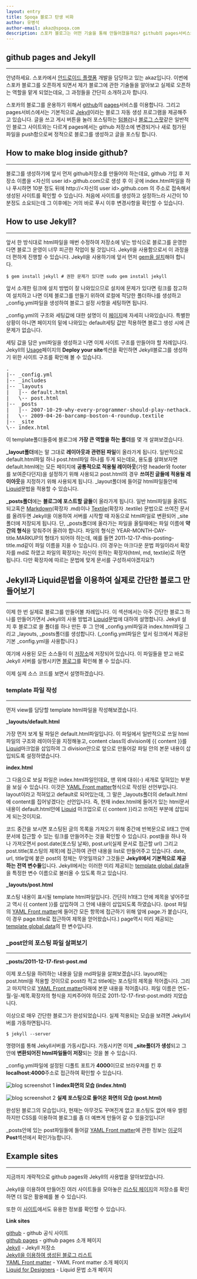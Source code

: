 ```yaml
---
layout: entry
title: Spoqa 블로그 탄생 비화
author: 유병석
author-email: akaz@spoqa.com
description: 스포카 블로그는 어떤 기술을 통해 만들어졌을까요? github의 pages서비스와 Jekyll site generator에 대하여 알아봅니다.
---
```


## github pages and Jekyll
---

안녕하세요. 스포카에서 [안드로이드 플랫폼](http://market.android.com/details?id=com.spoqa) 개발을 담당하고 있는 akaz입니다. 이번에 스포카 블로그를 오픈하게 되면서 제가 블로그에 관한 기술들을 알아보고 실제로 오픈하는 역할을 맡게 되었는데요, 그 과정들을 간단히 소개하고자 합니다.

스포카의 블로그를 운용하기 위해서 [github](https://github.com)의 [pages](http://pages.github.com)서비스를 이용합니다. 그리고 pages서비스에서는 기본적으로 [Jekyll](http://github.com/mojombo/Jekyll)이라는 블로그 자동 생성 프로그램을 제공해주고 있습니다. 글을 쓰고 게시 버튼을 눌러 포스팅하는 [텀블러](http://tumblr.com)나 [블로그 스팟](http://www.blogger.com)같은 일반적인 블로그 사이트와는 다르게 pages에서는 github 저장소에 변경되거나 새로 첨가된 파일을 push함으로써 정적으로 블로그를 생성하고 글을 포스팅 합니다.

## How to make blog inside github?
---

블로그를 생성하기에 앞서 먼저 github저장소를 만들어야 하는데요, github 가입 후 저장소 이름을 <자신의 user id>.github.com으로 생성 후 이 곳에 index.html파일을 하나 푸시하면 10분 정도 뒤에 http://<자신의 user id>.github.com 의 주소로 접속해서 생성된 사이트를 확인할 수 있습니다. 처음에 사이트를 생성하고 설정하느라 시간이 10분정도 소요되는데 그 이후에는 거의 바로 푸시 이후 변경사항을 확인할 수 있습니다. 

## How to use Jekyll?
---

앞서 한 방식대로 html파일을 매번 수정하여 저장소에 넣는 방식으로 블로그를 운영한다면 블로그 운영이 너무 피곤한 작업이 될 것입니다. Jekyll을 사용함으로서 이 과정을 더 편하게 진행할 수 있습니다. Jekyll을 사용하기에 앞서 먼저 [gem을 설치](http://github.com/mojombo/Jekyll/wiki/install)해야 합니다. 

<pre class="terminal"><code>$ gem install jekyll # 권한 문제가 있다면 sudo gem install jekyll </code></pre>

앞서 소개한 링크에 설치 방법이 잘 나와있으므로 설치에 문제가 있다면 링크를 참고하여 설치하고 나면 이제 블로그를 만들기 위하여 로컬에 적당한 폴더하나를 생성하고 \_config.yml파일을 생성하여 블로그 설정 사항을 세팅하면 됩니다. 

\_config.yml의 구조와 세팅값에 대한 설명이 이 [페이지](https://github.com/mojombo/Jekyll/wiki/configuration)에 자세히 나와있습니다. 특별한 상황이 아니면 페이지의 밑에 나와있는 default세팅 값만 적용하면 블로그 생성 시에 큰 문제가 없습니다.

세팅 값을 담은 yml파일을 생성하고 나면 이제 사이트 구조를 만들어야 할 차례입니다. Jekyll의 [Usage](https://github.com/mojombo/Jekyll/wiki/usage)페이지의 **Deploy your site**섹션을 확인하면 Jekyll블로그를 생성하기 위한 사이트 구조를 확인해 볼 수 있습니다.

<pre>
.
|-- _config.yml
|-- _includes
|-- _layouts
|   |-- default.html
|   \-- post.html
|-- _posts
|   |-- 2007-10-29-why-every-programmer-should-play-nethack.textile
|   \-- 2009-04-26-barcamp-boston-4-roundup.textile
|-- _site
\-- index.html
</pre>

이 template폴더들중에 블로그에 **가장 큰 역할을 하는 폴더**를 몇 개 살펴보겠습니다.

**\_layout폴더**에는 말 그대로 **레이아웃과 관련된 파일**이 올라가게 됩니다. 일반적으로 default.html파일 하나 post.html파일 하나를 두게 되는데요, 용도를 살펴보자면 default.html에는 모든 페이지에 **공통적으로 적용될 레이아웃**(가령 header와 footer를 보여준다던지)을 설정하기 위해 사용되고 post.html의 경우 **쓰여진 글들에 적용될 레이아웃**을 지정하기 위해 사용되게 됩니다. \_layout폴더에 들어갈 html파일들안에 [Liquid]문법을 적용할 수 있습니다. 

**\_posts폴더**에는 **블로그에 포스트할 글들**이 올라가게 됩니다. 일반 html파일을 올려도 되고혹은 [Markdown](http://daringfireball.net/projects/markdown/syntax)(확장자 .md)이나 [Textile](http://en.wikipedia.org/wiki/Textile_%28markup_language%29)(확장자 .textile) 문법으로 쓰여진 문서를 올려두면 Jekyll을 이용하여 서버를 시작할 때 자동으로 html파일로 변환되어 \_site폴더에 저장되게 됩니다. 단, \_posts폴더에 올라가는 파일을 올릴때에는 파일 이름에 **약간의 형식**을 맞춰주어 올려야 합니다. 파일의 형식은 YEAR-MONTH-DAY-title.MARKUP의 형태가 되어야 하는데, 예를 들면 2011-12-17-this-posting-title.md같이 파일 이름을 지을 수 있습니다. (이 경우는 마크다운 문법 파일이라서 확장자를 md로 하였고 파일의 확장자는 자신이 원하는 확장자(html, md, textile)로 하면 됩니다. 다만 확장자에 따르는 문법에 맞게 문서를 구성하셔야겠지요?)

## Jekyll과 Liquid문법을 이용하여 실제로 간단한 블로그 만들어보기
---

이제 한 번 실제로 블로그를 만들어볼 차례입니다. 이 섹션에서는 아주 간단한 블로그 하나를 만들어가면서 Jekyll의 사용 방법과 [Liquid]문법에 대하여 설명합니다. Jekyll 설치 후 블로그로 쓸 폴더를 하나 만든 후 그 안에 \_config.yml파일과 index.html파일 그리고 \_layouts, \_posts폴더를 생성합니다. (\_config.yml파일은 앞서 링크에서 제공된 기본 \_config.yml을 사용합니다.)

여기에 사용된 모든 소스들이 이 [저장소](https://github.com/akaz00/akaz00.github.com)에 저장되어 있습니다. 이 파일들을 받고 바로 Jekyll 서버를 실행시키면 [블로그](http://akaz00.github.com/)를 확인해 볼 수 있습니다. 

이제 실제 소스 코드를 보면서 설명하겠습니다.

### template 파일 작성 
---

먼저 view를 담당할 template html파일을 작성해보겠습니다.

**\_layouts/default.html**
<script src="https://gist.github.com/1484815.js?file=gistfile1.py">  </script>

가장 먼저 보게 될 파일은 default.html파일입니다. 이 파일에서 일반적으로 쓰일 html파일의 구조와 레이아웃을 지정해놓고, content class의 division에 \{\{ content \}\}를 [Liquid]마크업을 삽입하여 그 division안으로 앞으로 만들어갈 파일 안의 본문 내용이 삽입되도록 설정하였습니다.  

**index.html**
<script src="https://gist.github.com/1484813.js?file=gistfile1.py">  </script>

그 다음으로 보실 파일은 index.html파일인데요, 맨 위에 대쉬(-) 새개로 덮혀있는 부분을 보실 수 있습니다. 이것은 [YAML Front matter]형식으로 작성된 선언부입니다. layout이라고 적혀있고 default로 되어있는데, 그 말은 \_layouts폴더의 default.html에 content를 집어넣겠다는 선언입니다. 즉, 현재 index.html에 들어가 있는 html문서 내용이 default.html안에 [Liquid] 마크업으로 \{\{ content \}\}라고 쓰여진 부분에 삽입되게 되는것이지요. 

코드 중간을 보시면 포스팅된 글의 목록을 가져오기 위해 중간에 반복문으로 li태그 안에 문서에 접근할 수 있는 링크를 만들어주는 것을 확인할 수 있습니다. post들을 하나 하나 가져오면서 post.date(포스팅 날짜), post.url(실제 문서로 접근할 url) 그리고 post.title(포스팅의 제목)에 접근하여 관련 내용을 list로 만들어주고 있습니다. date, url, title앞에 붙은 post의 정체는 무엇일까요? 그것들은 **Jekyll에서 기본적으로 제공하는 전역 변수들**입니다. Jekyll에서는 이러한 미리 제공되는 [template global data](https://github.com/mojombo/jekyll/wiki/Template-Data)들을 특정한 변수 이름으로 불러올 수 있도록 하고 있습니다.

**\_layouts/post.html**
<script src="https://gist.github.com/1484817.js?file=gistfile1.py">  </script>

포스팅 내용이 표시될 template html파일입니다. 간단히 h1태그 안에 제목을 넣어주었고 역시 \{\{ content \}\}를 삽입하여 그 안에 내용이 삽입되도록 하였습니다. (post 파일의 [YAML Front matter]에 들어간 모든 항목에 접근하기 위해 앞에 page.가 붙습니다, 이 경우 page.title로 접근하여 제목을 얻어왔습니다.) page역시 미리 제공되는 [template global data](https://github.com/mojombo/jekyll/wiki/Template-Data)의 한 변수입니다.

### \_post안의 포스팅 파일 살펴보기
---

**\_posts/2011-12-17-first-post.md**
<script src="https://gist.github.com/1484827.js?file=gistfile1.py">  </script>

이제 포스팅을 하려하는 내용을 담을 md파일을 살펴보겠습니다. layout에는 post.html을 적용할 것이므로 post라 적고 title에는 포스팅의 제목을 적어줍니다. 그리고 마지막으로 [YAML Front matter]아래에 본문 내용을 적어줍니다. 파일 이름은 연도-월-일-제목.확장자의 형식을 지켜주어야 하므로 2011-12-17-first-post.md라 지었습니다.

이상으로 매우 간단한 블로그가 완성되었습니다. 실제 적용되는 모습을 보려면 Jekyll서버를 가동하면됩니다.

<pre class="terminal"><code>$ jekyll --server</code></pre>

명령어를 통해 Jekyll서버를 가동시킵니다. 가동시키면 이제 **\_site폴더가 생성**되고 그 안에 **변환되어진 html파일들이 저장**되는 것을 볼 수 있습니다.

\_config.yml파일에 설정된 디폴트 포트가 **4000**이므로 브라우져를 킨 후 **localhost:4000**주소로 접근하여 확인할 수 있습니다. 

![blog screenshot 1](/images/screenshot1.png)
**index화면의 모습 (index.html)**

![blog screenshot 2](/images/screenshot2.png)
**실제 포스팅으로 들어온 화면의 모습 (post.html)**

완성된 블로그의 모습입니다, 현재는 아무것도 꾸며진게 없고 포스팅도 없어 매우 썰렁하지만 CSS를 이용하여 블로그를 좀 더 예쁘게 만들어  갈 수 있을것입니다!

\_posts안에 있는 post파일들에 들어갈 [YAML Front matter]에 관한 정보는 [이곳](https://github.com/mojombo/Jekyll/wiki/template-data)의 **Post**섹션에서 확인가능합니다.

## Example sites
---

지금까지 개략적으로 github pages와 Jekyll의 사용법을 알아보았습니다. 

Jekyll을 이용하여 만들어진 여러 사이트들을 모아놓은 [리스팅 페이지](https://github.com/mojombo/Jekyll/wiki/sites)의 저장소를 확인하면 더 많은 활용예를 볼 수 있습니다.

또한 이 [사이트](http://net.tutsplus.com/tutorials/other/building-static-sites-with-Jekyll/)에서도 유용한 정보를 확인할 수 있습니다. 

**Link sites**

[github](https://github.com) - github 공식 사이트    
[github pages](http://pages.github.com) - github pages 소개 페이지    
[Jekyll](http://github.com/mojombo/Jekyll) - Jekyll 저장소    
[Jekyll을 이용하여 생성된 블로그 리스트](https://github.com/mojombo/Jekyll/wiki/sites)       
[YAML Front matter](https://github.com/mojombo/Jekyll/wiki/YAML-Front-Matter) - YAML Front matter 소개 페이지    
[Liquid for Designers](https://github.com/Shopify/Liquid/wiki/Liquid-for-Designers) - Liquid 문법 소개 페이지    

[Liquid]: https://github.com/Shopify/Liquid/wiki/Liquid-for-Designers
[YAML Front matter]: https://github.com/mojombo/Jekyll/wiki/YAML-Front-Matter
